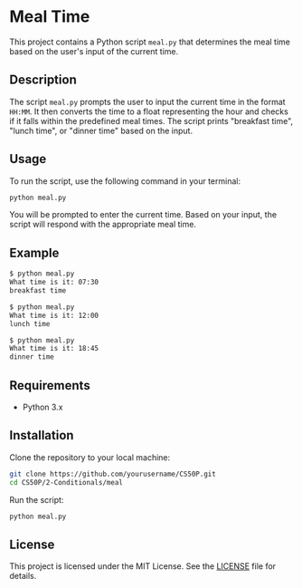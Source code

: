 # Meal Time

This project contains a Python script `meal.py` that determines the meal time based on the user's input of the current time.

## Description

The script `meal.py` prompts the user to input the current time in the format `HH:MM`. It then converts the time to a float representing the hour and checks if it falls within the predefined meal times. The script prints "breakfast time", "lunch time", or "dinner time" based on the input.

## Usage

To run the script, use the following command in your terminal:

```sh
python meal.py
```

You will be prompted to enter the current time. Based on your input, the script will respond with the appropriate meal time.

## Example

```sh
$ python meal.py
What time is it: 07:30
breakfast time
```

```sh
$ python meal.py
What time is it: 12:00
lunch time
```

```sh
$ python meal.py
What time is it: 18:45
dinner time
```

## Requirements

- Python 3.x

## Installation

Clone the repository to your local machine:

```sh
git clone https://github.com/yourusername/CS50P.git
cd CS50P/2-Conditionals/meal
```

Run the script:

```sh
python meal.py
```

## License

This project is licensed under the MIT License. See the [LICENSE](../LICENSE) file for details.
